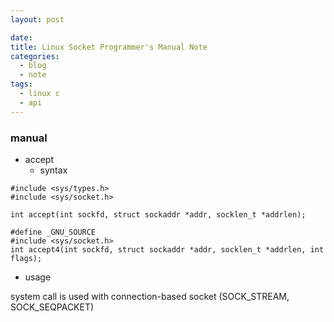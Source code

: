 ```yaml
---
layout: post

date:
title: Linux Socket Programmer's Manual Note
categories:
  - blog
  - note
tags:
  - linux c
  - api
---
```


### manual

- accept
  - syntax

```
#include <sys/types.h>
#include <sys/socket.h>

int accept(int sockfd, struct sockaddr *addr, socklen_t *addrlen);

#define _GNU_SOURCE
#include <sys/socket.h>
int accept4(int sockfd, struct sockaddr *addr, socklen_t *addrlen, int flags);
```
  - usage

system call is used with connection-based socket (SOCK_STREAM, SOCK_SEQPACKET)
